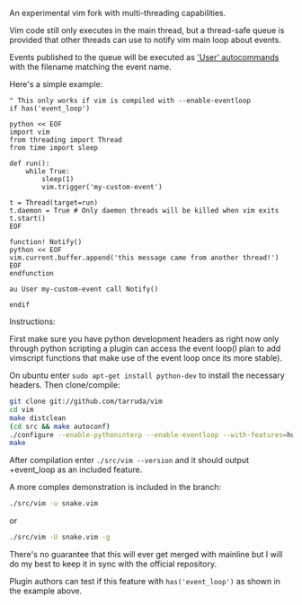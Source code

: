 An experimental vim fork with multi-threading capabilities.

Vim code still only executes in the main thread, but a thread-safe queue is
provided that  other threads can use to notify vim main loop about events.

Events published to the queue will be executed as ['User'
autocommands](http://vimdoc.sourceforge.net/htmldoc/autocmd.html#autocmd-events)
with the filename matching the event name.

Here's a simple example:

```vim
" This only works if vim is compiled with --enable-eventloop
if has('event_loop')

python << EOF
import vim
from threading import Thread
from time import sleep

def run():
    while True:
        sleep(1)
        vim.trigger('my-custom-event')

t = Thread(target=run)
t.daemon = True # Only daemon threads will be killed when vim exits
t.start()
EOF

function! Notify()
python << EOF
vim.current.buffer.append('this message came from another thread!')
EOF
endfunction

au User my-custom-event call Notify()

endif
```

Instructions:

First make sure you have python development headers as right now only through
python scripting a plugin can access the event loop(I plan to add vimscript
functions that make use of the event loop once its more stable).

On ubuntu enter `sudo apt-get install python-dev` to install the necessary
headers. Then clone/compile:

```sh
git clone git://github.com/tarruda/vim
cd vim
make distclean
(cd src && make autoconf)
./configure --enable-pythoninterp --enable-eventloop --with-features=huge
make
```

After compilation enter `./src/vim --version` and it should output
+event_loop as an included feature.

A more complex demonstration is included in the branch:

```sh
./src/vim -u snake.vim
```

or 

```sh
./src/vim -U snake.vim -g
```

There's no guarantee that this will ever get merged with mainline but I will
do my best to keep it in sync with the official repository.

Plugin authors can test if this feature with `has('event_loop')` as shown
in the example above.
